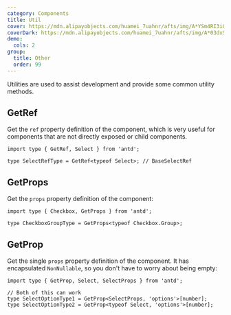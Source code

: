 ```yaml
---
category: Components
title: Util
cover: https://mdn.alipayobjects.com/huamei_7uahnr/afts/img/A*YSm4RI3iOJ8AAAAAAAAAAAAADrJ8AQ/original
coverDark: https://mdn.alipayobjects.com/huamei_7uahnr/afts/img/A*03dxS64LxeQAAAAAAAAAAAAADrJ8AQ/original
demo:
  cols: 2
group:
  title: Other
  order: 99
---
```


Utilities are used to assist development and provide some common utility methods.

## GetRef

Get the `ref` property definition of the component, which is very useful for components that are not directly exposed or child components.

```tsx
import type { GetRef, Select } from 'antd';

type SelectRefType = GetRef<typeof Select>; // BaseSelectRef
```

## GetProps

Get the `props` property definition of the component:

```tsx
import type { Checkbox, GetProps } from 'antd';

type CheckboxGroupType = GetProps<typeof Checkbox.Group>;
```

## GetProp

Get the single `props` property definition of the component. It has encapsulated `NonNullable`, so you don't have to worry about being empty:

```tsx
import type { GetProp, Select, SelectProps } from 'antd';

// Both of this can work
type SelectOptionType1 = GetProp<SelectProps, 'options'>[number];
type SelectOptionType2 = GetProp<typeof Select, 'options'>[number];
```
